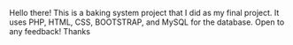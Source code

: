 Hello there! This is a baking system project that I did as my final project. It uses PHP, HTML, CSS, BOOTSTRAP, and MySQL for the database. Open to any feedback! Thanks
